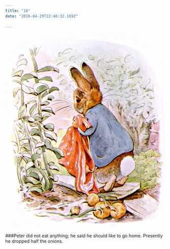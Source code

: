 ```yaml
---
title: "16"
date: "2016-04-29T22:40:32.169Z"

---
```


![Benjamin Bunny and Peter Rabbit](./35.jpg)

###Peter did not eat anything; he said he should like to go home. Presently he dropped half the onions.